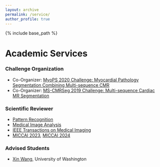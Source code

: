 ```yaml
---
layout: archive
permalink: /service/
author_profile: true
---
```


{% include base_path %}

# Academic Services

### Challenge Organization

- Co-Organizer: [MyoPS 2020 Challenge: Myocardial Pathology Segmentation Combining Multi-sequence CMR](http://www.sdspeople.fudan.edu.cn/zhuangxiahai/0/myops20/)
- Co-Organizer: [MS-CMRSeg 2019 Challenge: Multi-sequence Cardiac MR Segmentation](http://www.sdspeople.fudan.edu.cn/zhuangxiahai/0/mscmrseg19/)

### Scientific Reviewer

- [Pattern Recognition](https://www.sciencedirect.com/journal/pattern-recognition)
- [Medical Image Analysis](https://www.journals.elsevier.com/medical-image-analysis)
- [IEEE Transactions on Medical Imaging](https://ieeexplore.ieee.org/xpl/RecentIssue.jsp?punumber=42)
- [MICCAI 2023](https://conferences.miccai.org/2023/en/), [MICCAI 2024](https://conferences.miccai.org/2024/en/)

### Advised Students

- [Xin Wang](https://wxdrizzle.github.io/), University of Washington

